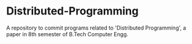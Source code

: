 Distributed-Programming
=======================

A repository to commit programs related to 'Distributed Programming', a paper in 8th semester of B.Tech Computer Engg.
